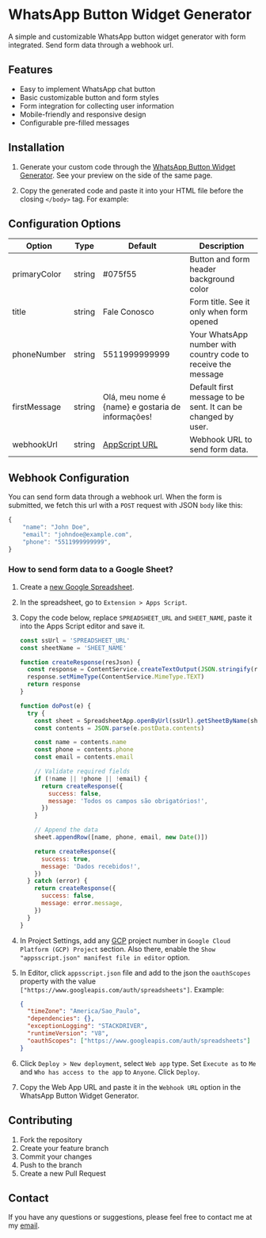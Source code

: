 # WhatsApp Button Widget Generator

A simple and customizable WhatsApp button widget generator with form integrated. Send form data through a webhook url.

## Features

- Easy to implement WhatsApp chat button
- Basic customizable button and form styles
- Form integration for collecting user information
- Mobile-friendly and responsive design
- Configurable pre-filled messages

## Installation

1. Generate your custom code through the [WhatsApp Button Widget Generator](https://whatsapp-button.pages.dev). See your preview on the side of the same page.

2. Copy the generated code and paste it into your HTML file before the closing `</body>` tag. For example:

## Configuration Options

| Option       | Type   | Default                                                                                                                             | Description                                                   |
| ------------ | ------ | ----------------------------------------------------------------------------------------------------------------------------------- | ------------------------------------------------------------- |
| primaryColor | string | #075f55                                                                                                                             | Button and form header background color                       |
| title        | string | Fale Conosco                                                                                                                        | Form title. See it only when form opened                      |
| phoneNumber  | string | 5511999999999                                                                                                                       | Your WhatsApp number with country code to receive the message |
| firstMessage | string | Olá, meu nome é {name} e gostaria de informações!                                                                                   | Default first message to be sent. It can be changed by user.  |
| webhookUrl   | string | [AppScript URL]("https://script.google.com/macros/s/AKfycby1E9BQCd5Qh-luovTfTsJk7_zYimoRNHPj4ASW61uyzSMYmbOWywW7j0frPXso1j96/exec") | Webhook URL to send form data.                                |

## Webhook Configuration

You can send form data through a webhook url. When the form is submitted, we fetch this url with a `POST` request with JSON `body` like this:

```javascript
{
    "name": "John Doe",
    "email": "johndoe@example.com",
    "phone": "5511999999999",
}
```

### How to send form data to a Google Sheet?

1.  Create a [new Google Spreadsheet](sheets.new).

2.  In the spreadsheet, go to `Extension > Apps Script`.

3.  Copy the code below, replace `SPREADSHEET_URL` and `SHEET_NAME`, paste it into the Apps Script editor and save it.

    ```javascript
    const ssUrl = 'SPREADSHEET_URL'
    const sheetName = 'SHEET_NAME'

    function createResponse(resJson) {
      const response = ContentService.createTextOutput(JSON.stringify(resJson))
      response.setMimeType(ContentService.MimeType.TEXT)
      return response
    }

    function doPost(e) {
      try {
        const sheet = SpreadsheetApp.openByUrl(ssUrl).getSheetByName(sheetName)
        const contents = JSON.parse(e.postData.contents)

        const name = contents.name
        const phone = contents.phone
        const email = contents.email

        // Validate required fields
        if (!name || !phone || !email) {
          return createResponse({
            success: false,
            message: 'Todos os campos são obrigatórios!',
          })
        }

        // Append the data
        sheet.appendRow([name, phone, email, new Date()])

        return createResponse({
          success: true,
          message: 'Dados recebidos!',
        })
      } catch (error) {
        return createResponse({
          success: false,
          message: error.message,
        })
      }
    }
    ```

4.  In Project Settings, add any [GCP](https://console.cloud.google.com/) project number in `Google Cloud Platform (GCP) Project` section. Also there, enable the `Show "appsscript.json" manifest file in editor` option.

5.  In Editor, click `appsscript.json` file and add to the json the `oauthScopes` property with the value `["https://www.googleapis.com/auth/spreadsheets"]`. Example:

    ```json
    {
      "timeZone": "America/Sao_Paulo",
      "dependencies": {},
      "exceptionLogging": "STACKDRIVER",
      "runtimeVersion": "V8",
      "oauthScopes": ["https://www.googleapis.com/auth/spreadsheets"]
    }
    ```

6.  Click `Deploy > New deployment`, select `Web app` type. Set `Execute as` to `Me` and `Who has access to the app` to `Anyone`. Click `Deploy`.

7.  Copy the Web App URL and paste it in the `Webhook URL` option in the WhatsApp Button Widget Generator.

## Contributing

1. Fork the repository
2. Create your feature branch
3. Commit your changes
4. Push to the branch
5. Create a new Pull Request

## Contact

If you have any questions or suggestions, please feel free to contact me at my [email](mailto:gui.soliveiras@gmail.com).
